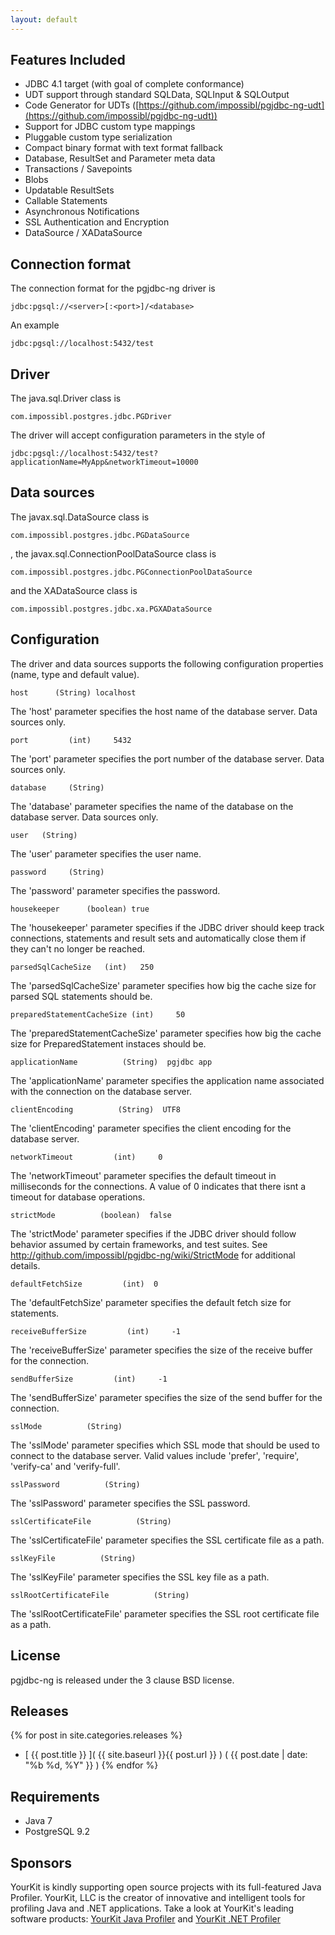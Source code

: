 ```yaml
---
layout: default
---
```

## Features Included

* JDBC 4.1 target (with goal of complete conformance)
* UDT support through standard SQLData, SQLInput & SQLOutput
* Code Generator for UDTs ([https://github.com/impossibl/pgjdbc-ng-udt](https://github.com/impossibl/pgjdbc-ng-udt))
* Support for JDBC custom type mappings
* Pluggable custom type serialization
* Compact binary format with text format fallback
* Database, ResultSet and Parameter meta data
* Transactions / Savepoints
* Blobs
* Updatable ResultSets
* Callable Statements
* Asynchronous Notifications
* SSL Authentication and Encryption
* DataSource / XADataSource

## Connection format

The connection format for the pgjdbc-ng driver is

	jdbc:pgsql://<server>[:<port>]/<database>

An example

	jdbc:pgsql://localhost:5432/test

## Driver

The java.sql.Driver class is

	com.impossibl.postgres.jdbc.PGDriver

The driver will accept configuration parameters in the style of

	jdbc:pgsql://localhost:5432/test?applicationName=MyApp&networkTimeout=10000

## Data sources

The javax.sql.DataSource class is

	com.impossibl.postgres.jdbc.PGDataSource

, the javax.sql.ConnectionPoolDataSource class is

	com.impossibl.postgres.jdbc.PGConnectionPoolDataSource

and the XADataSource class is

	com.impossibl.postgres.jdbc.xa.PGXADataSource

## Configuration

The driver and data sources supports the following configuration
properties (name, type and default value).

	host      (String) localhost

The 'host' parameter specifies the host name of the database server. Data sources only.

	port         (int)     5432

The 'port' parameter specifies the port number of the database server. Data sources only.

	database     (String)

The 'database' parameter specifies the name of the database on the database server. Data sources only.

	user   (String)

The 'user' parameter specifies the user name.

	password     (String)

The 'password' parameter specifies the password.

	housekeeper      (boolean) true

The 'housekeeper' parameter specifies if the JDBC driver should keep track connections, statements and result sets
and automatically close them if they can't no longer be reached.

	parsedSqlCacheSize   (int)   250

The 'parsedSqlCacheSize' parameter specifies how big the cache size for parsed SQL statements should be.

	preparedStatementCacheSize (int)     50

The 'preparedStatementCacheSize' parameter specifies how big the cache size for PreparedStatement instaces should be.

	applicationName          (String)  pgjdbc app

The 'applicationName' parameter specifies the application name associated with the connection on the database server.

	clientEncoding          (String)  UTF8

The 'clientEncoding' parameter specifies the client encoding for the database server.

	networkTimeout         (int)     0

The 'networkTimeout' parameter specifies the default timeout in milliseconds for the connections.
A value of 0 indicates that there isnt a timeout for database operations.

	strictMode          (boolean)  false

The 'strictMode' parameter specifies if the JDBC driver should follow behavior assumed by certain frameworks, and test suites.
See http://github.com/impossibl/pgjdbc-ng/wiki/StrictMode for additional details.

	defaultFetchSize         (int)  0

The 'defaultFetchSize' parameter specifies the default fetch size for statements.

	receiveBufferSize         (int)     -1

The 'receiveBufferSize' parameter specifies the size of the receive buffer for the connection.

	sendBufferSize         (int)     -1

The 'sendBufferSize' parameter specifies the size of the send buffer for the connection.

	sslMode          (String)

The 'sslMode' parameter specifies which SSL mode that should be used to connect to the database server.
Valid values include 'prefer', 'require', 'verify-ca' and 'verify-full'.

	sslPassword          (String)

The 'sslPassword' parameter specifies the SSL password.

	sslCertificateFile          (String)

The 'sslCertificateFile' parameter specifies the SSL certificate file as a path.

	sslKeyFile          (String)

The 'sslKeyFile' parameter specifies the SSL key file as a path.

	sslRootCertificateFile          (String)

The 'sslRootCertificateFile' parameter specifies the SSL root certificate file as a path.

## License

pgjdbc-ng is released under the 3 clause BSD license.

## Releases

{% for post in site.categories.releases %}
* [ {{ post.title }} ]( {{ site.baseurl }}{{ post.url }} )  ( {{ post.date | date: "%b %d, %Y" }} )
{% endfor %}

## Requirements

* Java 7
* PostgreSQL 9.2

## Sponsors

YourKit is kindly supporting open source projects with its full-featured Java Profiler.
YourKit, LLC is the creator of innovative and intelligent tools for profiling
Java and .NET applications. Take a look at YourKit's leading software products:
[YourKit Java Profiler](http://www.yourkit.com/java/profiler/index.jsp) and [YourKit .NET Profiler](http://www.yourkit.com/.net/profiler/index.jsp)

